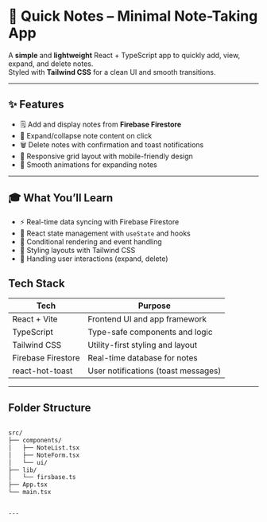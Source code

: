 # 📝 Quick Notes – Minimal Note-Taking App

A **simple** and **lightweight** React + TypeScript app to quickly add, view, expand, and delete notes.  
Styled with **Tailwind CSS** for a clean UI and smooth transitions.

---

## ✨ Features

- 🗒️ Add and display notes from **Firebase Firestore**  
- 🔄 Expand/collapse note content on click  
- 🗑️ Delete notes with confirmation and toast notifications  
- 📱 Responsive grid layout with mobile-friendly design  
- 🎨 Smooth animations for expanding notes  

---

## 🎓 What You’ll Learn

- ⚡ Real-time data syncing with Firebase Firestore  
- 🔧 React state management with `useState` and hooks  
- 👀 Conditional rendering and event handling  
- 🎨 Styling layouts with Tailwind CSS  
- 🤝 Handling user interactions (expand, delete)  


## Tech Stack

| Tech             | Purpose                              |
|------------------|------------------------------------|
| React + Vite     | Frontend UI and app framework       |
| TypeScript       | Type-safe components and logic      |
| Tailwind CSS     | Utility-first styling and layout    |
| Firebase Firestore | Real-time database for notes       |
| react-hot-toast  | User notifications (toast messages) |

---

## Folder Structure

```txt

src/
├── components/
│   ├── NoteList.tsx
│   ├── NoteForm.tsx
│   └── ui/
├── lib/
│   └── firsbase.ts
├── App.tsx
└── main.tsx


---

